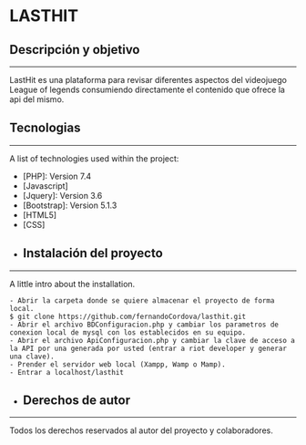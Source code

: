 # LASTHIT
## Descripción y objetivo
***
LastHit es una plataforma para revisar diferentes aspectos del videojuego League of legends consumiendo directamente el contenido que ofrece la api del mismo.
## Tecnologias
***
A list of technologies used within the project:
* [PHP]: Version 7.4 
* [Javascript]
* [Jquery]: Version 3.6
* [Bootstrap]: Version 5.1.3
* [HTML5]
* [CSS]
* ## Instalación del proyecto
***
A little intro about the installation. 
```
- Abrir la carpeta donde se quiere almacenar el proyecto de forma local.
$ git clone https://github.com/fernandoCordova/lasthit.git
- Abrir el archivo BDConfiguracion.php y cambiar los parametros de conexion local de mysql con los establecidos en su equipo.
- Abrir el archivo ApiConfiguracion.php y cambiar la clave de acceso a la API por una generada por usted (entrar a riot developer y generar una clave).
- Prender el servidor web local (Xampp, Wamp o Mamp).
- Entrar a localhost/lasthit
```
* ## Derechos de autor
***
Todos los derechos reservados al autor del proyecto y colaboradores.
